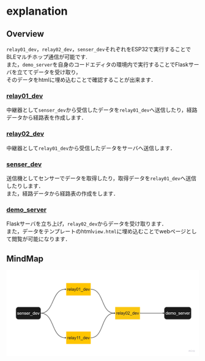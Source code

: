 # explanation
## Overview
`relay01_dev`，`relay02_dev`，`senser_dev`それぞれをESP32で実行することでBLEマルチホップ通信が可能です.  
また，`demo_server`を自身のコードエディタの環境内で実行することでFlaskサーバを立ててデータを受け取り，  
そのデータをhtmlに埋め込むことで確認することが出来ます．
### [relay01_dev](https://github.com/Fel615/IoTDojo_fri2nd/tree/main/BLE/relay01_dev)
中継器として`senser_dev`から受信したデータを`relay01_dev`へ送信したり，経路データから経路表を作成します．
### [relay02_dev](https://github.com/Fel615/IoTDojo_fri2nd/tree/main/BLE/relay02_dev)
中継器として`relay01_dev`から受信したデータをサーバへ送信します．
### [senser_dev](https://github.com/Fel615/IoTDojo_fri2nd/tree/main/BLE/senser_dev)
送信機としてセンサーでデータを取得したり，取得データを`relay01_dev`へ送信したりします．  
また，経路データから経路表の作成をします．
### [demo_server](https://github.com/Fel615/IoTDojo_fri2nd/tree/main/BLE/demo_server)
Flaskサーバを立ち上げ，`relay02_dev`からデータを受け取ります．  
また，データをテンプレートのhtml`view.html`に埋め込むことでwebページとして閲覧が可能になります．
## MindMap
<img src="pic/mindmap.png" width="700">
